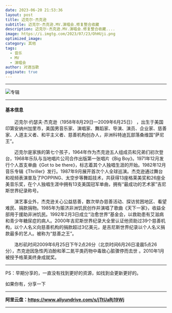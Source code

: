 ```yaml
---
date: 2023-06-20 21:53:36
layout: post
title: 迈克尔·杰克逊
subtitle: 迈克尔·杰克逊.MV.演唱会.修复整合收藏
description: 迈克尔·杰克逊.MV.演唱会.修复整合收藏....
image: https://i.imgtg.com/2023/07/23/OhHUji.png
optimized_image: 
category: 其他
tags:
  - 音乐
  - MV
  - 演唱会
author: 对酒当歌
paginate: true
---
```

---

![专辑](https://i.imgtg.com/2023/07/23/OhHTRL.webp)

---

#### 基本信息

　　迈克尔·约瑟夫·杰克逊（1958年8月29日—2009年6月25日）  ，出生于美国印第安纳州加里市，美国男音乐家、演唱家、舞蹈家、导演、演员、企业家、慈善家、人道主义者、和平主义者、慈善机构创办人，非洲科特迪瓦部落桑维国“萨尼王”。  

　　迈克尔是家族的第七个孩子，1964年作为杰克逊五人组成员和兄弟们初次登台，1968年乐队与当地唱片公司合作出版第一张唱片《Big Boy》。1971年12月发行个人首支单曲《Got to be there》，标志着其个人独唱生涯的开始。1982年12月音乐专辑《Thriller》发行。1987年9月展开首次个人全球巡演。杰克逊通过舞台和视频表演普及了POPPING、太空步等舞蹈技术，共获得13座格莱美奖和26座全美音乐奖，在个人独唱生涯中拥有13支美国冠军单曲，拥有“最成功的艺术家”吉尼斯世界纪录称号。  

　　演艺事业外，杰克逊关心公益慈善，数次举办慈善活动、探访贫困地区、看望难民、捐款捐物。1985年为赈济非洲饥民创作并演唱了歌曲《天下一家》，收益全部用于援助非洲饥民。1992年2月3日成立“治愈世界”基金会，以救助患有艾滋病和青少年糖尿症的病人。2000年吉尼斯世界纪录大全里认证他资助过39个慈善机构，以个人名义向慈善机构的捐款超过3亿美元，是吉尼斯世界纪录以个人名义捐款最多的艺人。被称为“慈善之王”。  

　　洛杉矶时间2009年6月25日下午2点26分（北京时间6月26日凌晨5点26分），杰克逊因急性丙泊酚和苯二氮平类药物中毒致心脏骤停而去世 。2010年1月被授予格莱美终身成就奖。  

---

PS：早期分享的，一直没有找到更好的资源，如找到会更新更好的。  

 如果你有，分享一下  

---

**阿里云盘：<https://www.aliyundrive.com/s/jTtUaRj19Wj>**

---


